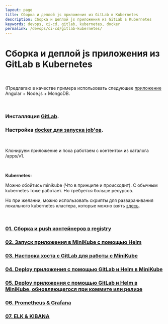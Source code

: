 ```yaml
---
layout: page
title: Сборка и деплой js приложения из GitLab в Kubernetes
description: Сборка и деплой js приложения из GitLab в Kubernetes
keywords: devops, ci-cd, gitlab, kubernetes, docker
permalink: /devops/ci-cd/gitlab-kubernetes/
---
```


# Сборка и деплой js приложения из GitLab в Kubernetes

<br/>

(Предлагаю в качестве примера использовать следующее <a href="https://github.com/webmakaka/Packaging-Applications-with-Helm-for-Kubernetes">приложение</a> Angular + Node.js + MongoDB.

<br/>

### Инсталляция <a href="//sysadm.ru/devops/gitops/cvs/gitlab/setup/ubuntu/">GitLab</a>.

### Настройка <a href="//sysadm.ru/devops/gitops/cvs/gitlab/errors/">docker для запуска job'ов</a>.

<br/>

Клонируем приложение и пока работаем с контентом из каталога /apps/v1.

<br/>

**Kubernetes:**

Можно обойтись minikube (Что в принципе и происходит). С обычным kubernetes тоже работает. Но требуется больше ресурсов.

Но при желании, можно использовать скрипты для разварачивания локального kubernetes кластера, которые можно взять <a href="https://github.com/webmakaka/vagrant-kubernetes-3-node-cluster-ubuntu-20.04">здесь</a>.

<br/>

### [01. Сборка и push контейнеров в registry](/devops/ci-cd/gitlab-kubernetes/build-and-push/)

### [02. Запуск приложения в MiniKube с помощью Helm](/devops/ci-cd/gitlab-kubernetes/run-app-in-minikube/)

### [03. Настрока хоста с GitLab для работы с MiniKube](/devops/ci-cd/gitlab-kubernetes/prepare-gitlab-host-to-work-with-minikube/)

### [04. Deploy приложения с помощью GitLab и Helm в MiniKube](/devops/ci-cd/gitlab-kubernetes/deploy-app-in-minikube-with-gitlab-and-helm/)

### [05. Deploy приложения с помощью GitLab и Helm в MiniKube, обновляющегося при коммите или релизе](/devops/ci-cd/gitlab-kubernetes/deploy-app-in-minikube-with-gitlab-and-helm-with-updates-on-commit-or-release/)

### [06. Prometheus & Grafana](/devops/ci-cd/gitlab-kubernetes/prometheus-and-grafana/)

### [07. ELK & KIBANA](/devops/ci-cd/gitlab-kubernetes/elastic/)
